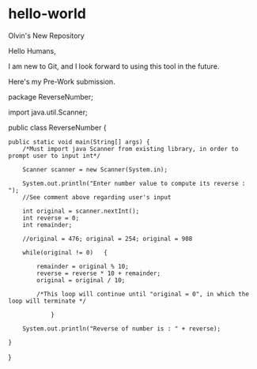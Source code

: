 # hello-world
Olvin's New Repository

Hello Humans,

I am new to Git, and I look forward to using this tool in the future.

Here's my Pre-Work submission.


package ReverseNumber;

import java.util.Scanner;

public class ReverseNumber {

	public static void main(String[] args) {
		/*Must import java Scanner from existing library, in order to prompt user to input int*/
		
		Scanner scanner = new Scanner(System.in);
		
		System.out.println("Enter number value to compute its reverse : ");
		//See comment above regarding user's input
		
		int original = scanner.nextInt();
		int reverse = 0;
		int remainder;
		
		//original = 476; original = 254; original = 908
		
		while(original != 0)   {
			
			remainder = original % 10; 
			reverse = reverse * 10 + remainder;
			original = original / 10;
			
			/*This loop will continue until "original = 0", in which the loop will terminate */
			
				}
		
		System.out.println("Reverse of number is : " + reverse);
		
	}

}
